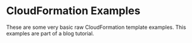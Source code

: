 # CloudFormation Examples

These are some very basic raw CloudFormation template examples.  This examples are part of a blog tutorial.

